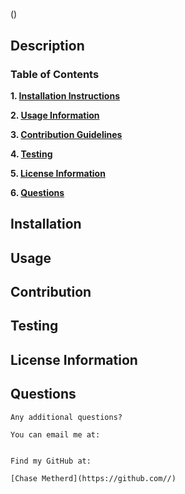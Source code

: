  
# 
()

## Description
    
     
    
    
### Table of Contents
    
**1. [Installation Instructions](#installation)**
    
**2. [Usage Information](#usage)**
    
**3. [Contribution Guidelines](#contribution)**
    
**4. [Testing](#testing)**
    
**5. [License Information](#license-information)**
    
**6. [Questions](#questions)**
    
    
## Installation
     
     
    
## Usage
     
    
    
    
## Contribution
    
    
    
    
## Testing
    
    
    
    
## License Information
    
       
    
    
## Questions
        
    Any additional questions?
    
    You can email me at: 
    
    
    Find my GitHub at:
    
    [Chase Metherd](https://github.com//)
      
